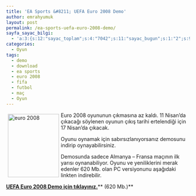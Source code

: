 ```yaml
---
title: 'EA Sports &#8211; UEFA Euro 2008 Demo'
author: emrahyumuk
layout: post
permalink: /ea-sports-uefa-euro-2008-demo/
sayfa_sayac_bilgi:
  - 'a:3:{s:12:"sayac_toplam";s:4:"7042";s:11:"sayac_bugun";s:1:"2";s:9:"son_okuma";s:10:"1364812975";}'
categories:
  - Oyun
tags:
  - demo
  - download
  - ea sports
  - euro 2008
  - fifa
  - futbol
  - maç
  - Oyun
---
```

<img class="alignleft" style="border: 0pt none; margin: 5px; float: left;" src="http://img383.imageshack.us/img383/863/euro2008ke8.gif" border="1" alt="euro 2008" hspace="5" vspace="5" width="140" height="173" align="left" />Euro 2008 oyununun çıkmasına az kaldı. 11 Nisan&#8217;da çıkacağı söylenen oyunun çıkış tarihi ertelendiği için 17 Nisan&#8217;da çıkacak.

Oyunu oynamak için sabırsızlanıyorsanız demosunu indirip oynayabilirsiniz.

Demosunda sadece Almanya &#8211; Fransa maçının ilk yarısı oynanabiliyor. Oyunu ve yeniliklerini merak edenler 620 Mb. olan PC versiyonunu aşağıdaki linkten indirebilir.

<!--more-->

<a href="http://www.gamershell.com/download_24042.shtml" target="_blank"><strong>UEFA Euro 2008 Demo için tıklayınız.</strong></a>** (620 Mb.)**